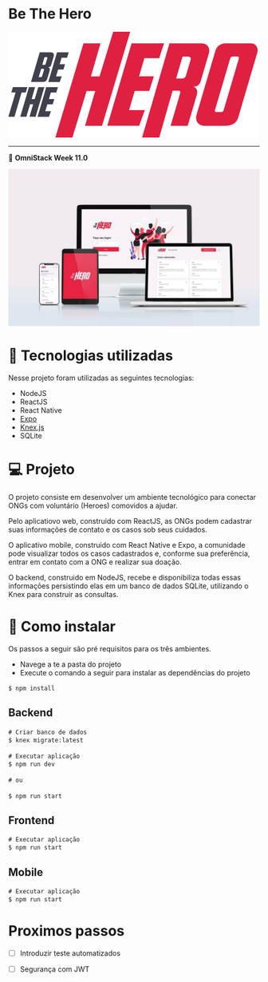 # Be The Hero

![logo][logo_img]

---
:rocket: **OmniStack Week 11.0**

![plataforms][bethehero_plataform]

# :rocket: Tecnologias utilizadas
Nesse projeto foram utilizadas as seguintes tecnologias:

* NodeJS
* ReactJS
* React Native
* [Expo](https://expo.io/)
* [Knex.js](http://knexjs.org)
* SQLite

# :computer: Projeto
O projeto consiste em desenvolver um ambiente tecnológico para conectar ONGs com voluntário (Heroes) comovidos a ajudar.  

Pelo aplicatiovo web, construido com ReactJS, as ONGs podem cadastrar suas informações de contato e os casos sob seus cuidados.  

O aplicativo mobile, construido com React Native e Expo, a comunidade pode visualizar todos os casos cadastrados e, conforme sua preferência, entrar em contato com a ONG e realizar sua doação.  

O backend, construido em NodeJS, recebe e disponibiliza todas essas informações persistindo elas em um banco de dados SQLite, utilizando o Knex para construir as consultas.

# :electric_plug: Como instalar

Os passos a seguir são pré requisitos para os três ambientes.

* Navege a te a pasta do projeto
* Execute o comando a seguir para instalar as dependências do projeto  
```
$ npm install
```

## Backend

```bach
# Criar banco de dados
$ knex migrate:latest

# Executar aplicação
$ npm run dev

# ou

$ npm run start
```

## Frontend

```bach
# Executar aplicação
$ npm run start
```

## Mobile

```bach
# Executar aplicação
$ npm run start
```

# Proximos passos

* [ ] Introduzir teste automatizados
* [ ] Segurança com JWT


[logo_img]: /blob/logo.svg
[bethehero_plataform]: /blob/bethehero.jpeg
